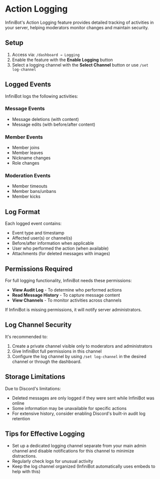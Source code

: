 # Action Logging

InfiniBot's Action Logging feature provides detailed tracking of activities in your server, helping moderators monitor changes and maintain security.

## Setup

1. Access via: `/dashboard → Logging`
2. Enable the feature with the **Enable Logging** button
3. Select a logging channel with the **Select Channel** button or use `/set log-channel`

## Logged Events

InfiniBot logs the following activities:

### Message Events
- Message deletions (with content)
- Message edits (with before/after content)

### Member Events
- Member joins
- Member leaves
- Nickname changes
- Role changes

### Moderation Events
- Member timeouts
- Member bans/unbans
- Member kicks

## Log Format

Each logged event contains:
- Event type and timestamp
- Affected user(s) or channel(s)
- Before/after information when applicable
- User who performed the action (when available)
- Attachments (for deleted messages with images)

## Permissions Required

For full logging functionality, InfiniBot needs these permissions:
- **View Audit Log** - To determine who performed actions
- **Read Message History** - To capture message content
- **View Channels** - To monitor activities across channels

If InfiniBot is missing permissions, it will notify server administrators.

## Log Channel Security

It's recommended to:
1. Create a private channel visible only to moderators and administrators
2. Give InfiniBot full permissions in this channel
3. Configure the log channel by using `/set log-channel` in the desired channel or through the dashboard.

## Storage Limitations

Due to Discord's limitations:
- Deleted messages are only logged if they were sent while InfiniBot was online
- Some information may be unavailable for specific actions
- For extensive history, consider enabling Discord's built-in audit log retention

## Tips for Effective Logging

- Set up a dedicated logging channel separate from your main admin channel and disable notifications for this channel to minimize distractions.
- Regularly check logs for unusual activity
- Keep the log channel organized (InfiniBot automatically uses embeds to help with this)
